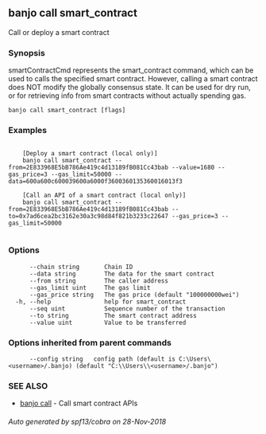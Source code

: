 ## banjo call smart_contract

Call or deploy a smart contract

### Synopsis

smartContractCmd represents the smart_contract command, which can be used to calls the specified smart contract.
		However, calling a smart contract does NOT modify the globally consensus state. It can be used for dry run, or for retrieving info from smart contracts without actually spending gas.

```
banjo call smart_contract [flags]
```

### Examples

```

	[Deploy a smart contract (local only)]
	banjo call smart_contract --from=2E833968E5bB786Ae419c4d13189fB081Cc43bab --value=1680 --gas_price=3 --gas_limit=50000 --data=600a600c600039600a6000f3600360135360016013f3
	
	[Call an API of a smart contract (local only)]
	banjo call smart_contract --from=2E833968E5bB786Ae419c4d13189fB081Cc43bab --to=0x7ad6cea2bc3162e30a3c98d84f821b3233c22647 --gas_price=3 --gas_limit=50000
	
```

### Options

```
      --chain string       Chain ID
      --data string        The data for the smart contract
      --from string        The caller address
      --gas_limit uint     The gas limit
      --gas_price string   The gas price (default "100000000wei")
  -h, --help               help for smart_contract
      --seq uint           Sequence number of the transaction
      --to string          The smart contract address
      --value uint         Value to be transferred
```

### Options inherited from parent commands

```
      --config string   config path (default is C:\Users\<username>/.banjo) (default "C:\\Users\\<username>/.banjo")
```

### SEE ALSO

* [banjo call](banjo_call.md)	 - Call smart contract APIs

###### Auto generated by spf13/cobra on 28-Nov-2018

